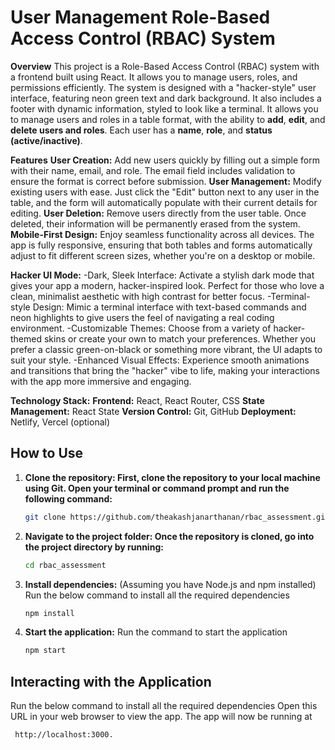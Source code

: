 # User Management Role-Based Access Control (RBAC) System

**Overview**
This project is a Role-Based Access Control (RBAC) system with a frontend built using React. It allows you to manage users, roles, and permissions efficiently. The system is designed with a "hacker-style" user interface, featuring neon green text and dark background. It also includes a footer with dynamic information, styled to look like a terminal.
It allows you to manage users and roles in a table format, with the ability to **add**, **edit**, and **delete users and roles**. Each user has a **name**, **role**, and **status (active/inactive)**.

**Features**
**User Creation:** Add new users quickly by filling out a simple form with their name, email, and role. The email field includes validation to ensure the format is correct before submission.
**User Management:** Modify existing users with ease. Just click the "Edit" button next to any user in the table, and the form will automatically populate with their current details for editing.
**User Deletion:** Remove users directly from the user table. Once deleted, their information will be permanently erased from the system.
**Mobile-First Design:** Enjoy seamless functionality across all devices. The app is fully responsive, ensuring that both tables and forms automatically adjust to fit different screen sizes, whether you're on a desktop or mobile.

**Hacker UI Mode:**
-Dark, Sleek Interface: Activate a stylish dark mode that gives your app a modern, hacker-inspired look. Perfect for those who love a clean, minimalist aesthetic with high contrast for better focus.
-Terminal-style Design: Mimic a terminal interface with text-based commands and neon highlights to give users the feel of navigating a real coding environment.
-Customizable Themes: Choose from a variety of hacker-themed skins or create your own to match your preferences. Whether you prefer a classic green-on-black or something more vibrant, the UI adapts to suit your style.
-Enhanced Visual Effects: Experience smooth animations and transitions that bring the "hacker" vibe to life, making your interactions with the app more immersive and engaging.
  
**Technology Stack:**
**Frontend:** React, React Router, CSS
**State Management:** React State
**Version Control:** Git, GitHub
**Deployment:** Netlify, Vercel (optional)


## How to Use
1. **Clone the repository: First, clone the repository to your local machine using Git. Open your terminal or command prompt and run the following command:**

   ```bash
   git clone https://github.com/theakashjanarthanan/rbac_assessment.git

2. **Navigate to the project folder: Once the repository is cloned, go into the project directory by running:**

   ```bash
   cd rbac_assessment

3. **Install dependencies:**
  (Assuming you have Node.js and npm installed)
  Run the below command to install all the required dependencies

   ```bash
   npm install


4. **Start the application:**
    Run the command to start the application
    ```bash
    npm start


## Interacting with the Application
Run the below command to install all the required dependencies
Open this URL in your web browser to view the app.
The app will now be running at
```bash
 http://localhost:3000. 


